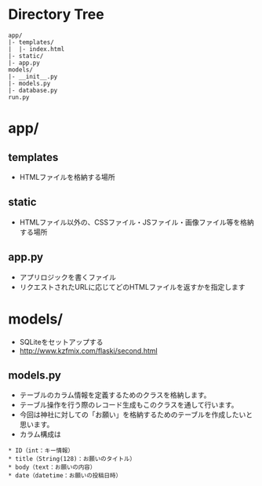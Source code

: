 # Directory Tree
```
app/
|- templates/
|  |- index.html
|- static/
|- app.py
models/
|- __init__.py
|- models.py
|- database.py
run.py
```


# app/

## templates
- HTMLファイルを格納する場所

## static
- HTMLファイル以外の、CSSファイル・JSファイル・画像ファイル等を格納する場所

## app.py
- アプリロジックを書くファイル
- リクエストされたURLに応じてどのHTMLファイルを返すかを指定します



# models/

- SQLiteをセットアップする
- http://www.kzfmix.com/flaski/second.html

## models.py
- テーブルのカラム情報を定義するためのクラスを格納します。
- テーブル操作を行う際のレコード生成もこのクラスを通して行います。
- 今回は神社に対しての「お願い」を格納するためのテーブルを作成したいと思います。
- カラム構成は
```
* ID（int：キー情報）
* title（String(128)：お願いのタイトル）
* body（text：お願いの内容）
* date（datetime：お願いの投稿日時）
```


